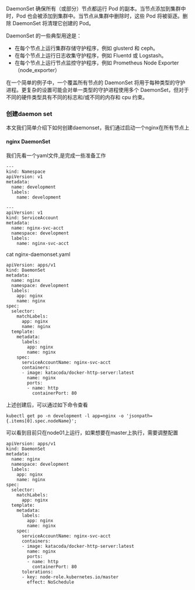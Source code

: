 
DaemonSet 确保所有（或部分）节点都运行 Pod 的副本。当节点添加到集群中时，Pod 也会被添加到集群中。当节点从集群中删除时，这些 Pod 将被驱逐。删除 DaemonSet 将清理它创建的 Pod。

DaemonSet 的一些典型用途是：

- 在每个节点上运行集群存储守护程序，例如 glusterd 和 ceph。
- 在每个节点上运行日志收集守护程序，例如 Fluentd 或 Logstash。
- 在每个节点上运行节点监控守护程序，例如 Prometheus Node Exporter （node_exporter）

在一个简单的例子中，一个覆盖所有节点的 DaemonSet 将用于每种类型的守护进程。更复杂的设置可能会对单一类型的守护进程使用多个 DaemonSet，但对于不同的硬件类型具有不同的标志和/或不同的内存和 cpu 约束。

### 创建daemon set

本文我们简单介绍下如何创建daemonset，我们通过启动一个nginx在所有节点上

#### nginx DaemonSet

我们先看一个yaml文件,是完成一些准备工作

```
---
kind: Namespace
apiVersion: v1
metadata:
  name: development
  labels:
    name: development

---
apiVersion: v1
kind: ServiceAccount
metadata:
  name: nginx-svc-acct
  namespace: development
  labels:
    name: nginx-svc-acct
```

cat nginx-daemonset.yaml

```
apiVersion: apps/v1
kind: DaemonSet
metadata:
  name: nginx
  namespace: development
  labels:
    app: nginx
    name: nginx
spec:
  selector:
    matchLabels:
      app: nginx
      name: nginx
  template:
    metadata:
      labels:
        app: nginx
        name: nginx
    spec:
      serviceAccountName: nginx-svc-acct
      containers:
      - image: katacoda/docker-http-server:latest
        name: nginx
        ports:
        - name: http
          containerPort: 80
```

上述创建后，可以通过如下命令查看

```
kubectl get po -n development -l app=nginx -o 'jsonpath={.items[0].spec.nodeName}';
```

可以看到目前只在node01上运行，如果想要在master上执行，需要调整配置

```
apiVersion: apps/v1
kind: DaemonSet
metadata:
  name: nginx
  namespace: development
  labels:
    app: nginx
    name: nginx
spec:
  selector:
    matchLabels:
      app: nginx
  template:
    metadata:
      labels:
        app: nginx
        name: nginx
    spec:
      serviceAccountName: nginx-svc-acct
      containers:
      - image: katacoda/docker-http-server:latest
        name: nginx
        ports:
        - name: http
          containerPort: 80
      tolerations:
      - key: node-role.kubernetes.io/master
        effect: NoSchedule
```